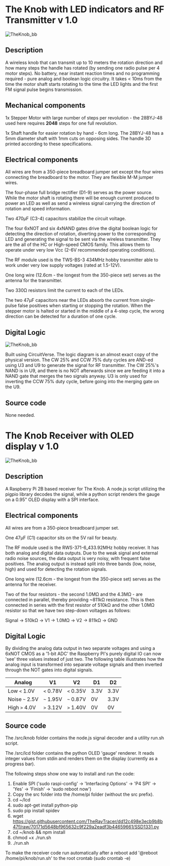 # The Knob with LED indicators and RF Transmitter v 1.0

![TheKnob_bb](./doc/TheKnob_bb.png)

## Description

A wireless knob that can transmit up to 10 meters the rotation direction and how many steps the handle has rotated (by sending one radio pulse per 4 motor steps). No battery, near instant reaction times and no programming required - pure analog and boolean logic circuitry. It takes < 10ms from the time the motor shaft starts rotating to the time the LED lights and the first FM signal pulse begins transmission.

## Mechanical components

1x Stepper Motor with large number of steps per revolution - the 28BYJ-48 used here requires **2048** steps for one full revolution.

1x Shaft handle for easier rotation by hand - 6cm long. The 28BYJ-48 has a 5mm diameter shaft with 1mm cuts on opposing sides. The handle 3D printed according to these specifications.

## Electrical components

All wires are from a 350-piece breadboard jumper set except the four wires connecting the breadboard to the motor. They are flexible M-M jumper wires.

The four-phase full bridge rectifier (D1-9) serves as the power source. While the motor shaft is rotating there will be enough current produced to power an LED as well as send a wireless signal carrying the direction of rotation and speed information.

Two 470µF (C3-4) capacitors stabilize the circuit voltage.

The four 6xNOT and six 4xNAND gates drive the digital boolean logic for detecting the direction of rotation, diverting power to the corresponding LED and generating the signal to be sent via the wireless transmitter. They are the all of the HC or High-speed CMOS family. This allows them to operate under very low Vcc (2-6V recommended operating conditions).

The RF module used is the TWS-BS-3 434MHz hobby transmitter able to work under very low supply voltages (rated at 1.5-12V).

One long wire (12.6cm - the longest from the 350-piece set) serves as the antenna for the transmitter.

Two 330Ω resistors limit the current to each of the LEDs.

The two 47µF capacitors near the LEDs absorb the current from single-pulse false positives when starting or stopping the rotation. When the stepper motor is halted or started in the middle of a 4-step cycle, the wrong direction can be detected for a duration of one cycle.

## Digital Logic

![TheKnob_bb](./doc/TheKnob_logic.svg)

Built using CircuitVerse. The logic diagram is an almost exact copy of the physical version. The CW 25% and CCW 75% duty cycles are AND-ed using  U3 and U9 to generate the signal for RF transmitter. The CW 25%'s NAND is in U9, and there is no NOT afterwards since we are feeding it into a NAND gate that merges the two signals anyway. U3 is only used for inverting the CCW 75% duty cycle, before going into the merging gate on the U9.

## Source code

None needed.

# The Knob Receiver with OLED display v 1.0

![TheKnob_bb](./doc/TheKnobReceiver_bb.png)

## Description

A Raspberry Pi 2B based receiver for The Knob. A node.js script utilizing the pigpio library decodes the signal, while a python script renders the gauge on a 0.95" OLED display with a SPI interface.

## Electrical components

All wires are from a 350-piece breadboard jumper set.

One 47µF (C1) capacitor sits on the 5V rail for beauty.

The RF module used is the RWS-371-6_433.92MHz hobby receiver. It has both analog and digital data outputs. Due to the weak signal and external radio noise sources, the data output is very noisy, with frequent false positives. The analog output is instead split into three bands (low, noise, high) and used for detecting the rotation signals.

One long wire (12.6cm - the longest from the 350-piece set) serves as the antenna for the receiver.

Two of the four resistors - the second 1.0MΩ and the 4.3MΩ - are connected in parallel, thereby providing ~811kΩ resistance. This is then connected in series with the first resistor of 510kΩ and the other 1.0MΩ resistor so that we have two step-down voltages as follows:

Signal → 510kΩ → V1 → 1.0MΩ → V2 → 811kΩ → GND

## Digital Logic

By dividing the analog data output in two separate voltages and using a 6xNOT CMOS as a '1-bit ADC' the Raspberry PI's purely digital IO can now 'see' three values instead of just two. The following table illustrates how the analog input is transformed into separate voltage signals and then inverted through the NOT gates into digital signals.

| Analog          | V1        | V2        | D1   | D2   |
| --------------- | --------- | --------- | ---- | ---- |
| Low    `<` 1.0V | `<` 0.78V | `<` 0.35V | 3.3V | 3.3V |
| Noise `~` 2.5V  | `~` 1.95V | `~` 0.87V | 0V   | 3.3V |
| High   `>` 4.0V | `>` 3.12V | `>` 1.40V | 0V   | 0V   |

## Source code

The /src/knob folder contains the node.js signal decoder and a utility run.sh script.

The /src/lcd folder contains the python OLED 'gauge' renderer. It reads integer values from stdin and renders them on the display (currently as a progress bar).

The following steps show one way to install and run the code:

1. Enable SPI ('sudo raspi-config' → 'Interfacing Options' → 'P4 SPI' → 'Yes' → 'Finish' → 'sudo reboot now')
2. Copy the src folder into the /home/pi folder (without the src prefix).
3. cd ~/lcd
4. sudo apt-get install python-pip
5. sudo pip install spidev
6. wget https://gist.githubusercontent.com/TheRayTracer/dd12c498e3ecb9b8b47f/raw/70171d5648bf965632c9f229a2eadf3b44659661/SSD1331.py
7. cd ~/knob && npm install
8. chmod +x ./run.sh
9. ./run.sh

To make the receiver code run automatically after a reboot add '@reboot /home/pi/knob/run.sh' to the root crontab (sudo crontab -e)

